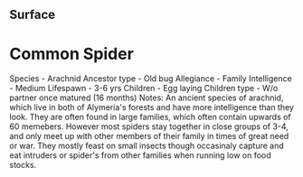 ## Surface

# Common Spider
Species - Arachnid
Ancestor type - Old bug
Allegiance - Family
Intelligence - Medium
Lifespawn - 3-6 yrs
Children - Egg laying
Children type - W/o partner once matured (16 months)
Notes: An ancient species of arachnid, which live in both of Alymeria's forests
and have more intelligence than they look. They are often found in large families, 
which often contain upwards of 60 memebers. However most spiders stay together in 
close groups of 3-4, and only meet up with other members of their family in times 
of great need or war. They mostly feast on small insects though occasinaly capture 
and eat intruders or spider's from other families when running low on food stocks.

